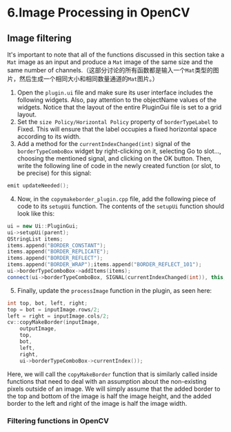 # 6.Image Processing in OpenCV

## Image filtering

It's important to note that all of the functions discussed in this section take a `Mat` image as an input and produce a `Mat` image of the same size and the same number of channels.（这部分讨论的所有函数都是输入一个`Mat`类型的图片，然后生成一个相同大小和相同数量通道的`Mat`图片。）

1. Open the `plugin.ui` file and make sure its user interface includes the following widgets. Also, pay attention to the objectName values of the widgets. Notice that the layout of the entire PluginGui file is set to a grid layout.
2. Set the `size Policy/Horizontal Policy` property of `borderTypeLabel` to Fixed. This will ensure that the label occupies a fixed horizontal space according to its width.
3. Add a method for the `currentIndexChanged(int)` signal of the `borderTypeComboBox` widget by right-clicking on it, selecting Go to slot..., choosing the mentioned signal, and clicking on the OK button. Then, write the following line of code in the newly created function (or slot, to be precise) for this signal:

```cpp
emit updateNeeded();
```

4. Now, in the `copymakeborder_plugin.cpp` file, add the following piece of code to its `setupUi` function. The contents of the `setupUi` function should look like this:

```cpp
ui = new Ui::PluginGui;
ui->setupUi(parent);
QStringList items;
items.append("BORDER_CONSTANT");
items.append("BORDER_REPLICATE");
items.append("BORDER_REFLECT");
items.append("BORDER_WRAP");items.append("BORDER_REFLECT_101");
ui->borderTypeComboBox->addItems(items);
connect(ui->borderTypeComboBox, SIGNAL(currentIndexChanged(int)), this, SLOT(on_borderTypeComboBox_currentIndexChanged(int)));
```

5. Finally, update the `processImage` function in the plugin, as seen here:

```cpp
int top, bot, left, right;
top = bot = inputImage.rows/2;
left = right = inputImage.cols/2;
cv::copyMakeBorder(inputImage,
    outputImage,
    top,
    bot,
    left,
    right,
    ui->borderTypeComboBox->currentIndex());
```

Here, we will call the `copyMakeBorder` function that is similarly called inside functions that need to deal with an assumption about the non-existing pixels outside of an image. We will simply assume that the added border to the top and bottom of the image is half the image height, and the added border to the left and right of the image is half the image width.

### Filtering functions in OpenCV
